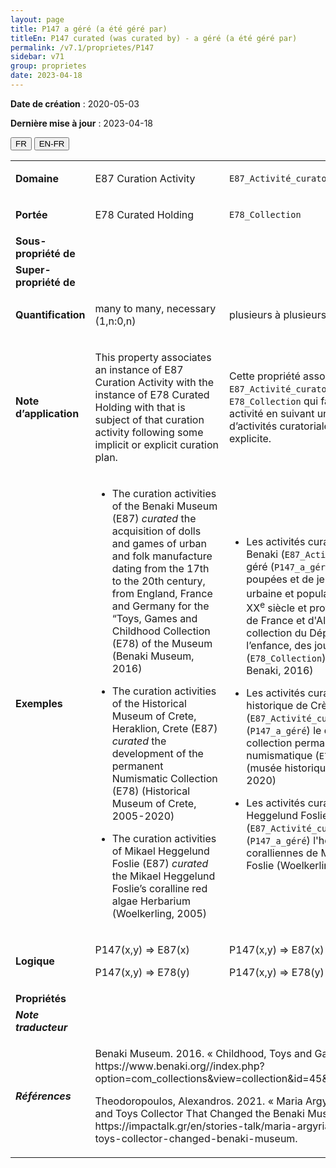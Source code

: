 ```yaml
---
layout: page
title: P147 a géré (a été géré par)
titleEn: P147 curated (was curated by) - a géré (a été géré par)
permalink: /v7.1/proprietes/P147
sidebar: v71
group: proprietes
date: 2023-04-18
---
```


**Date de création** : 2020-05-03

**Dernière mise à jour** : 2023-04-18

<div class="lang-buttons">
  <button id="fr" class="activate">FR</button>
  <button id="en-fr">EN-FR</button>
</div>

<table>
<tbody>
<tr>
<td><strong>Domaine</strong></td>
<td class="en">
<p>E87 Curation Activity</p>
</td>
<td>
<p><code class="language-plaintext highlighter-rouge">E87_Activité_curatoriale</code></p>
</td>
</tr>
<tr>
<td><strong>Portée</strong></td>
<td class="en">
<p>E78 Curated Holding</p>
</td>
<td>
<p><code class="language-plaintext highlighter-rouge">E78_Collection</code></p>
</td>
</tr>
<tr>
<td><strong>Sous-propriété de</strong></td>
<td class="en">
<p><sup></sup></p>
</td>
<td>
</td>
</tr>
<tr>
<td><strong>Super-propriété de</strong></td>
<td class="en">
</td>
<td>
</td>
</tr>
<tr>
<td><strong>Quantification</strong></td>
<td class="en">
<p>many to many, necessary (1,n:0,n)</p>
</td>
<td>
<p>plusieurs à plusieurs, nécessaire (1,n:0,n)</p>
</td>
</tr>
<tr>
<td><strong>Note d’application</strong></td>
<td class="en">
<p>This property associates an instance of E87 Curation Activity with the instance of E78 Curated Holding with that is subject of that curation activity following some implicit or explicit curation plan.</p>
</td>
<td>
<p>Cette propriété associe une instance de <code class="language-plaintext highlighter-rouge">E87_Activité_curatoriale</code> à l'instance de <code class="language-plaintext highlighter-rouge">E78_Collection</code> qui fait l'objet de cette activité en suivant un plan de gestion d’activités curatoriales implicite ou explicite.</p>
</td>
</tr>
<tr>
<td><strong>Exemples</strong></td>
<td class="en">
<ul>
<li><p>The curation activities of the Benaki Museum (E87) <em>curated</em> the acquisition of dolls and games of urban and folk manufacture dating from the 17th to the 20th century, from England, France and Germany for the “Toys, Games and Childhood Collection (E78) of the Museum (Benaki Museum, 2016)</p>
</li>
<li><p>The curation activities of the Historical Museum of Crete, Heraklion, Crete (E87) <em>curated</em> the development of the permanent Numismatic Collection (E78) (Historical Museum of Crete, 2005-2020)</p>
</li>
<li><p>The curation activities of Mikael Heggelund Foslie (E87)  <em>curated</em> the Mikael Heggelund Foslie’s coralline red algae Herbarium (Woelkerling, 2005)</p>
</li>
</ul>
</td>
<td>
<ul>
<li><p>Les activités curatoriales du Musée Benaki (<code class="language-plaintext highlighter-rouge">E87_Activité_curatoriale</code>) ont géré (<code class="language-plaintext highlighter-rouge">P147_a_géré</code>) l'acquisition de poupées et de jeux de fabrication urbaine et populaire datant du XVII<sup>e</sup> au XX<sup>e</sup> siècle et provenant d'Angleterre, de France et d'Allemagne pour la collection du Département de l’enfance, des jouets et des jeux<em> </em>(<code class="language-plaintext highlighter-rouge">E78_Collection</code>) du musée (Musée Benaki, 2016)</p>
</li>
<li><p>Les activités curatoriales du Musée historique de Crète à Héraklion (<code class="language-plaintext highlighter-rouge">E87_Activité_curatoriale</code>) ont géré (<code class="language-plaintext highlighter-rouge">P147_a_géré</code>) le développement de la collection permanente de numismatique (<code class="language-plaintext highlighter-rouge">E78_Collection</code>) (musée historique de Crète, 2005-2020)</p>
</li>
<li><p>Les activités curatoriales de Mikael Heggelund Foslie (<code class="language-plaintext highlighter-rouge">E87_Activité_curatoriale</code>) ont géré (<code class="language-plaintext highlighter-rouge">P147_a_géré</code>) l'herbier d'algues rouges coralliennes de Mikael Heggelund Foslie (Woelkerling, 2005)</p>
</li>
</ul>
</td>
</tr>
<tr>
<td><strong>Logique</strong></td>
<td class="en">
<p>P147(x,y) ⇒ E87(x)</p>
<p>P147(x,y) ⇒ E78(y)</p>
</td>
<td>
<p>P147(x,y) ⇒ E87(x)</p>
<p>P147(x,y) ⇒ E78(y)</p>
</td>
</tr>
<tr>
<td><strong>Propriétés</strong></td>
<td class="en">
</td>
<td>
</td>
</tr>
<tr>
<td><strong><em>Note traducteur</em></strong></td>
<td colspan="2">
</td>
</tr>
<tr>
<td><strong><em>Références</em></strong></td>
<td colspan="2">
<p>Benaki Museum. 2016. « Childhood, Toys and Games ». https://www.benaki.org//index.php?option=com_collections&view=collection&id=45&Itemid=540&lang=en.</p>
<p>Theodoropoulos, Alexandros. 2021. « Maria Argyriadi: The Researcher and Toys Collector That Changed the Benaki Museum ». ImpactTalk. https://impactalk.gr/en/stories-talk/maria-argyriadi-researcher-and-toys-collector-changed-benaki-museum.</p>
</td>
</tr>
</tbody>
</table>

				